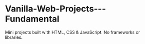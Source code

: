 # Vanilla-Web-Projects---Fundamental
Mini projects built with HTML, CSS & JavaScript. No frameworks or libraries.
